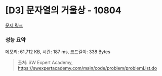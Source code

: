 # [D3] 문자열의 거울상 - 10804 

[문제 링크](https://swexpertacademy.com/main/code/problem/problemDetail.do?contestProbId=AXTC0x16D8EDFASe) 

### 성능 요약

메모리: 61,712 KB, 시간: 187 ms, 코드길이: 338 Bytes



> 출처: SW Expert Academy, https://swexpertacademy.com/main/code/problem/problemList.do